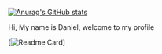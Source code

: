 [![Anurag's GitHub stats](https://github-readme-stats.vercel.app/api?username=Letopoff)](https://github.com/anuraghazra/github-readme-stats)

Hi, My name is Daniel, welcome to my profile
<!---
Letopoff/Letopoff is a ✨ special ✨ repository because its `README.md` (this file) appears on your GitHub profile.
You can click the Preview link to take a look at your changes.
--->
[![Readme Card](https://github-readme-stats.vercel.app/api/pin/?username=Letopoff)]
